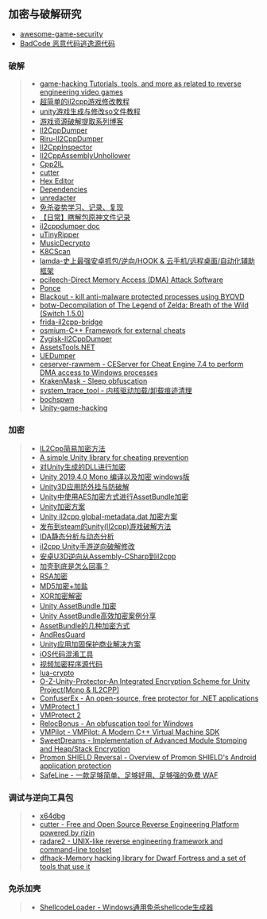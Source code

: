 ## 加密与破解研究  

* [awesome-game-security](https://github.com/gmh5225/awesome-game-security)  
* [BadCode 恶意代码逃逸源代码](https://github.com/Rvn0xsy/BadCode)  

### 破解  
>* [game-hacking Tutorials, tools, and more as related to reverse engineering video games](https://github.com/dsasmblr/game-hacking)  
>* [超简单的il2cpp游戏修改教程](https://www.perfare.net/659.html)  
>* [unity游戏生成与修改so文件教程](https://www.52pojie.cn/thread-618515-1-1.html)  
>* [游戏资源破解提取系列博客](https://blog.csdn.net/BlueEffie/category_6195048.html)  
>* [Il2CppDumper](https://github.com/Perfare/Il2CppDumper)  
>* [Riru-Il2CppDumper](https://github.com/Perfare/Riru-Il2CppDumper)  
>* [Il2CppInspector](https://github.com/djkaty/Il2CppInspector)  
>* [Il2CppAssemblyUnhollower](https://github.com/knah/Il2CppAssemblyUnhollower/)  
>* [Cpp2IL](https://github.com/SamboyCoding/Cpp2IL)  
>* [cutter](https://github.com/rizinorg/cutter)  
>* [Hex Editor](https://github.com/WerWolv/ImHex)  
>* [Dependencies](https://github.com/lucasg/Dependencies)  
>* [unredacter](https://github.com/BishopFox/unredacter)  
>* [免杀姿势学习、记录、复现](https://github.com/midisec/BypassAnti-Virus)  
>* [【日常】瞎解包原神文件记录](https://blog.jixiaob.cn/?post=49)  
>* [il2cppdumper doc](https://il2cppdumper.com/reverse/going-in-dry)  
>* [uTinyRipper](https://github.com/mafaca/UtinyRipper)  
>* [MusicDecrypto](https://github.com/davidxuang/MusicDecrypto)  
>* [K8CScan](https://github.com/k8gege/K8CScan)  
>* [lamda-史上最强安卓抓包/逆向/HOOK & 云手机/远程桌面/自动化辅助框架](https://github.com/rev1si0n/lamda)  
>* [pcileech-Direct Memory Access (DMA) Attack Software](https://github.com/ufrisk/pcileech)  
>* [Ponce](https://github.com/illera88/Ponce)  
>* [Blackout - kill anti-malware protected processes using BYOVD](https://github.com/ZeroMemoryEx/Blackout)
>* [botw-Decompilation of The Legend of Zelda: Breath of the Wild (Switch 1.5.0)](https://github.com/zeldaret/botw)
>* [frida-il2cpp-bridge](https://github.com/vfsfitvnm/frida-il2cpp-bridge)
>* [osmium-C++ Framework for external cheats](https://github.com/cragson/osmium)
>* [Zygisk-Il2CppDumper](https://github.com/Perfare/Zygisk-Il2CppDumper)
>* [AssetsTools.NET](https://github.com/nesrak1/AssetsTools.NET/tree/upd21-with-inst)
>* [UEDumper](https://github.com/Spuckwaffel/UEDumper)
>* [ceserver-rawmem - CEServer for Cheat Engine 7.4 to perform DMA access to Windows processes](https://github.com/cs1ime/ceserver-rawmem)
>* [KrakenMask - Sleep obfuscation](https://github.com/RtlDallas/KrakenMask)
>* [system_trace_tool - 内核驱动加载/卸载痕迹清理](https://github.com/FiYHer/system_trace_tool)
>* [bochspwn](https://github.com/googleprojectzero/bochspwn)
>* [Unity-game-hacking](https://github.com/imadr/Unity-game-hacking)  

### 加密  
>* [IL2Cpp简易加密方法](https://blog.csdn.net/ZhangDi2017/article/details/93502914)  
>* [A simple Unity library for cheating prevention](https://github.com/ookii-tsuki/SafeValues)  
>* [对Unity生成的DLL进行加密](http://www.360doc.com/content/17/0921/11/110467_688885323.shtml)  
>* [Unity 2019.4.0 Mono 编译以及加密 windows版](https://blog.csdn.net/u014234721/article/details/107203359)  
>* [Unity3D应用防外挂与防破解](https://www.cnblogs.com/open-coder/p/12502177.html)  
>* [Unity中使用AES加密方式进行AssetBundle加密](http://www.blinkedu.cn/index.php/2020/12/10/unity%E4%B8%AD%E4%BD%BF%E7%94%A8aes%E5%8A%A0%E5%AF%86%E6%96%B9%E5%BC%8F%E8%BF%9B%E8%A1%8Cassetbundle%E5%8A%A0%E5%AF%86/)  
>* [Unity加密方案](https://www.cnblogs.com/linn/p/12758703.html)  
>* [Unity il2cpp global-metadata.dat 加密方案](https://fairguard.blog.csdn.net/article/details/115197721)  
>* [发布到steam的unity(Il2cpp)游戏破解方法](http://www.manongjc.com/detail/22-jgukdrdlpebkoqx.html)  
>* [IDA静态分析与动态分析](https://zhuanlan.zhihu.com/p/38983223)  
>* [il2cpp Unity手游逆向破解修改](https://www.jianshu.com/p/a34942d01d2e)  
>* [安卓U3D逆向从Assembly-CSharp到il2cpp](https://www.kanxue.com/book-24-116.htm)  
>* [加壳到底是怎么回事？](https://zhuanlan.zhihu.com/p/208660624)  
>* [RSA加密](./RSA)  
>* [MD5加密+加盐](https://www.cnblogs.com/peaceliu/p/7825706.html)  
>* [XOR加密解密](./XOR)  
>* [Unity AssetBundle 加密](https://www.cnblogs.com/nafio/p/11811265.html)  
>* [Unity AssetBundle高效加密案例分享](https://www.cnblogs.com/nafio/p/11811251.html)  
>* [AssetBundle的几种加密方式](https://zhuanlan.zhihu.com/p/382888420)  
>* [AndResGuard](https://github.com/shwenzhang/AndResGuard)  
>* [Unity应用加固保护商业解决方案](https://h.virbox.com/vbp/docs/Unity3D%E5%BA%94%E7%94%A8%E4%BF%9D%E6%8A%A4/Android-Unity3D-APK%E5%8A%A0%E5%9B%BA%E6%B5%81%E7%A8%8B)  
>* [iOS代码混淆工具](https://github.com/netyouli/WHC_ConfuseSoftware)  
>* [视频加密程序源代码](https://github.com/talver/SuperVideo)  
>* [lua-crypto](https://github.com/zhandouxiaojiji/lua-crypto)  
>* [O-Z-Unity-Protector-An Integrated Encryption Scheme for Unity Project(Mono & IL2CPP)](https://github.com/Z1029-oRangeSumMer/O-Z-Unity-Protector)  
>* [ConfuserEx - An open-source, free protector for .NET applications](https://github.com/mkaring/ConfuserEx)  
>* [VMProtect 1](https://github.com/classic130/VMProtect-Source)  
>* [VMProtect 2](https://github.com/Obfuscator-Collections/VMProtect)  
>* [RelocBonus - An obfuscation tool for Windows](https://github.com/nickcano/RelocBonus)
>* [VMPilot - VMPilot: A Modern C++ Virtual Machine SDK](https://github.com/25077667/VMPilot)
>* [SweetDreams - Implementation of Advanced Module Stomping and Heap/Stack Encryption](https://github.com/CognisysGroup/SweetDreams)
>* [Promon SHIELD Reversal - Overview of Promon SHIELD's Android application protection](https://github.com/KiFilterFiberContext/promon-reversal)
>* [SafeLine - 一款足够简单、足够好用、足够强的免费 WAF](https://github.com/chaitin/SafeLine)  

### 调试与逆向工具包  
>* [x64dbg](https://github.com/x64dbg/x64dbg)  
>* [cutter - Free and Open Source Reverse Engineering Platform powered by rizin](https://github.com/rizinorg/cutter)  
>* [radare2 - UNIX-like reverse engineering framework and command-line toolset](https://github.com/radareorg/radare2)  
>* [dfhack-Memory hacking library for Dwarf Fortress and a set of tools that use it](https://github.com/DFHack/dfhack)

### 免杀加壳  
>* [ShellcodeLoader - Windows通用免杀shellcode生成器](https://github.com/SecurityAnalysts01/ShellcodeLoader)  
